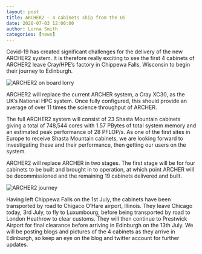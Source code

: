 ```yaml
---
layout: post
title: ARCHER2 – 4 cabinets ship from the US
date: 2020-07-03 12:00:00
author: Lorna Smith
categories: [news]
---
```


Covid-19 has created significant challenges for the delivery of the new ARCHER2 system. It is therefore really exciting to see the first 4 cabinets of ARCHER2 leave Cray/HPE’s factory in Chippewa Falls, Wisconsin to begin their journey to Edinburgh.

<img src="{{ site.baseurl }}/img/news/2020-07-02-ARCHER2-transit-padded.png" alt="ARCHER2 on board lorry" />


ARCHER2 will replace the current ARCHER system, a Cray XC30, as the UK’s National HPC system. Once fully configured, this should provide an average of over 11 times the science throughput of ARCHER.   

The full ARCHER2 system will consist of 23 Shasta Mountain cabinets giving a total of 748,544 cores with 1.57 PBytes of total system memory and an estimated peak performance of 28 PFLOP/s. As one of the first sites in Europe to receive Shasta Mountain cabinets, we are looking forward to investigating these and their performance, then getting our users on the system. 

ARCHER2 will replace ARCHER in two stages. The first stage will be for four cabinets to be built and brought in to operation, at which point ARCHER will be decommissioned and the remaining 19 cabinets delivered and built. 

<img src="{{ site.baseurl }}/img/news/2020-07-02-4-cabinet-journey.png" alt="ARCHER2 journey"/>

Having left Chippewa Falls on the 1st July, the cabinets have been transported by road to Chigaco O’Hare airport, Illinois. They leave Chicago today, 3rd July, to fly to Luxumbourg, before being transported by road to London Heathrow to clear customs. They will then continue to Prestwick Airport for final clearance before arriving in Edinburgh on the 13th July. We will be posting blogs and pictures of the 4 cabinets as they arrive in Edinburgh, so keep an eye on the blog and twitter account for further updates. 



